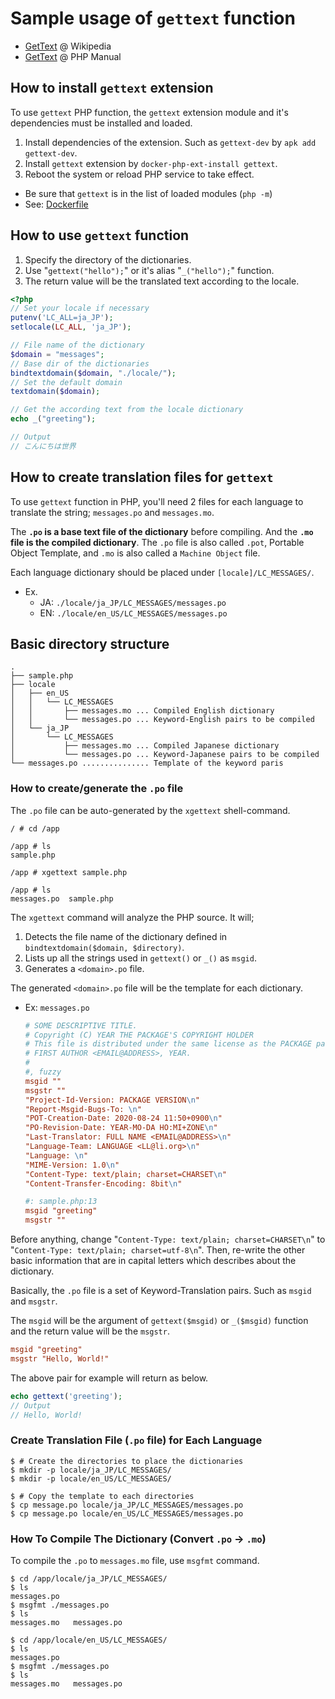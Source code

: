 # Sample usage of `gettext` function

- [GetText](https://en.wikipedia.org/wiki/Gettext) @ Wikipedia
- [GetText](https://www.php.net/manual/en/function.gettext.php) @ PHP Manual

## How to install `gettext` extension

To use `gettext` PHP function, the `gettext` extension module and it's dependencies must be installed and loaded.

1. Install dependencies of the extension. Such as `gettext-dev` by `apk add gettext-dev`.
2. Install `gettext` extension by `docker-php-ext-install gettext`.
3. Reboot the system or reload PHP service to take effect.

- Be sure that `gettext` is in the list of loaded modules (`php -m`)
- See: [Dockerfile](./Dockerfile)

## How to use `gettext` function

1. Specify the directory of the dictionaries.
2. Use "`gettext("hello");`" or it's alias "`_("hello");`" function.
3. The return value will be the translated text according to the locale.

```php
<?php
// Set your locale if necessary
putenv('LC_ALL=ja_JP');
setlocale(LC_ALL, 'ja_JP');

// File name of the dictionary
$domain = "messages";
// Base dir of the dictionaries
bindtextdomain($domain, "./locale/");
// Set the default domain
textdomain($domain);

// Get the according text from the locale dictionary
echo _("greeting");

// Output
// こんにちは世界
```

## How to create translation files for `gettext`

To use `gettext` function in PHP, you'll need 2 files for each language to translate the string; `messages.po` and `messages.mo`.

The **`.po` is a base text file of the dictionary** before compiling. And the **`.mo` file is the compiled dictionary**. The `.po` file is also called `.pot`, Portable Object Template, and `.mo` is also called a `Machine Object` file.

Each language dictionary should be placed under `[locale]/LC_MESSAGES/`.

- Ex.
  - JA: `./locale/ja_JP/LC_MESSAGES/messages.po`
  - EN: `./locale/en_US/LC_MESSAGES/messages.po`

## Basic directory structure

```text
.
├── sample.php
├── locale
│   ├── en_US
│   │   └── LC_MESSAGES
│   │       ├── messages.mo ... Compiled English dictionary
│   │       └── messages.po ... Keyword-English pairs to be compiled
│   └── ja_JP
│       └── LC_MESSAGES
│           ├── messages.mo ... Compiled Japanese dictionary
│           └── messages.po ... Keyword-Japanese pairs to be compiled
└── messages.po ............... Template of the keyword paris
```

### How to create/generate the `.po` file

The `.po` file can be auto-generated by the `xgettext` shell-command.

```shellsession
/ # cd /app

/app # ls
sample.php

/app # xgettext sample.php

/app # ls
messages.po  sample.php
```

The `xgettext` command will analyze the PHP source. It will;

1. Detects the file name of the dictionary defined in `bindtextdomain($domain, $directory)`.
2. Lists up all the strings used in `gettext()` or `_()` as `msgid`.
3. Generates a `<domain>.po` file.

The generated `<domain>.po` file will be the template for each dictionary.

- Ex: `messages.po`

    ```conf
    # SOME DESCRIPTIVE TITLE.
    # Copyright (C) YEAR THE PACKAGE'S COPYRIGHT HOLDER
    # This file is distributed under the same license as the PACKAGE package.
    # FIRST AUTHOR <EMAIL@ADDRESS>, YEAR.
    #
    #, fuzzy
    msgid ""
    msgstr ""
    "Project-Id-Version: PACKAGE VERSION\n"
    "Report-Msgid-Bugs-To: \n"
    "POT-Creation-Date: 2020-08-24 11:50+0900\n"
    "PO-Revision-Date: YEAR-MO-DA HO:MI+ZONE\n"
    "Last-Translator: FULL NAME <EMAIL@ADDRESS>\n"
    "Language-Team: LANGUAGE <LL@li.org>\n"
    "Language: \n"
    "MIME-Version: 1.0\n"
    "Content-Type: text/plain; charset=CHARSET\n"
    "Content-Transfer-Encoding: 8bit\n"

    #: sample.php:13
    msgid "greeting"
    msgstr ""
    ```

Before anything, change "`Content-Type: text/plain; charset=CHARSET\n`" to "`Content-Type: text/plain; charset=utf-8\n`". Then, re-write the other basic information that are in capital letters which describes about the dictionary.

Basically, the `.po` file is a set of Keyword-Translation pairs. Such as `msgid` and `msgstr`.

The `msgid` will be the argument of `gettext($msgid)` or `_($msgid)` function and the return value will be the `msgstr`.

```conf
msgid "greeting"
msgstr "Hello, World!"
```

The above pair for example will return as below.

```php
echo gettext('greeting');
// Output
// Hello, World!
```

### Create Translation File (`.po` file) for Each Language

```shellsession
$ # Create the directories to place the dictionaries
$ mkdir -p locale/ja_JP/LC_MESSAGES/
$ mkdir -p locale/en_US/LC_MESSAGES/

$ # Copy the template to each directories
$ cp message.po locale/ja_JP/LC_MESSAGES/messages.po
$ cp message.po locale/en_US/LC_MESSAGES/messages.po
```

### How To Compile The Dictionary (Convert `.po` -> `.mo`)

To compile the `.po` to `messages.mo` file, use `msgfmt` command.

```shellsession
$ cd /app/locale/ja_JP/LC_MESSAGES/
$ ls
messages.po
$ msgfmt ./messages.po
$ ls
messages.mo   messages.po

$ cd /app/locale/en_US/LC_MESSAGES/
$ ls
messages.po
$ msgfmt ./messages.po
$ ls
messages.mo   messages.po
```

